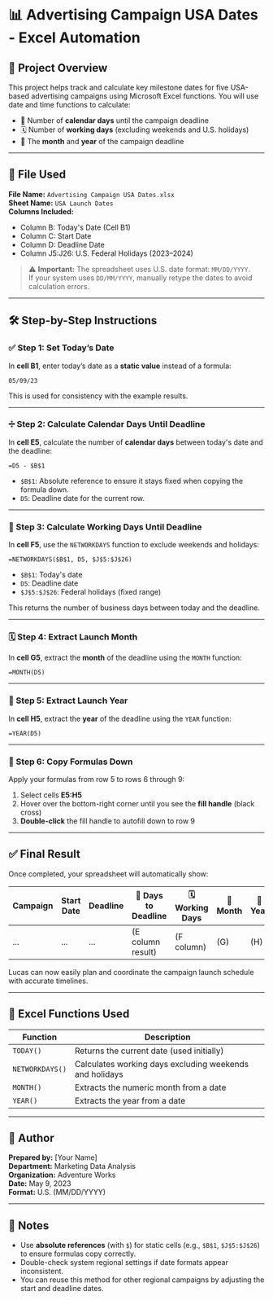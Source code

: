 
# 📊 Advertising Campaign USA Dates - Excel Automation

## 📁 Project Overview

This project helps track and calculate key milestone dates for five USA-based advertising campaigns using Microsoft Excel functions. You will use date and time functions to calculate:

- 📅 Number of **calendar days** until the campaign deadline
- 🗓️ Number of **working days** (excluding weekends and U.S. holidays)
- 📆 The **month** and **year** of the campaign deadline

---

## 📂 File Used

**File Name:** `Advertising Campaign USA Dates.xlsx`  
**Sheet Name:** `USA Launch Dates`  
**Columns Included:**
- Column B: Today's Date (Cell B1)
- Column C: Start Date
- Column D: Deadline Date
- Column J5:J26: U.S. Federal Holidays (2023–2024)

> ⚠️ **Important:** The spreadsheet uses U.S. date format: `MM/DD/YYYY`.  
> If your system uses `DD/MM/YYYY`, manually retype the dates to avoid calculation errors.

---

## 🛠️ Step-by-Step Instructions

### ✅ Step 1: Set Today’s Date

In **cell B1**, enter today’s date as a **static value** instead of a formula:

```text
05/09/23
```

This is used for consistency with the example results.

---

### ➗ Step 2: Calculate Calendar Days Until Deadline

In **cell E5**, calculate the number of **calendar days** between today's date and the deadline:

```excel
=D5 - $B$1
```

- `$B$1`: Absolute reference to ensure it stays fixed when copying the formula down.
- `D5`: Deadline date for the current row.

---

### 📅 Step 3: Calculate Working Days Until Deadline

In **cell F5**, use the `NETWORKDAYS` function to exclude weekends and holidays:

```excel
=NETWORKDAYS($B$1, D5, $J$5:$J$26)
```

- `$B$1`: Today's date
- `D5`: Deadline date
- `$J$5:$J$26`: Federal holidays (fixed range)

This returns the number of business days between today and the deadline.

---

### 🗓️ Step 4: Extract Launch Month

In **cell G5**, extract the **month** of the deadline using the `MONTH` function:

```excel
=MONTH(D5)
```

---

### 📆 Step 5: Extract Launch Year

In **cell H5**, extract the **year** of the deadline using the `YEAR` function:

```excel
=YEAR(D5)
```

---

### 🔁 Step 6: Copy Formulas Down

Apply your formulas from row 5 to rows 6 through 9:

1. Select cells **E5:H5**
2. Hover over the bottom-right corner until you see the **fill handle** (black cross)
3. **Double-click** the fill handle to autofill down to row 9

---

## ✅ Final Result

Once completed, your spreadsheet will automatically show:

| Campaign | Start Date | Deadline | 📅 Days to Deadline | 🗓️ Working Days | 📆 Month | 📆 Year |
|----------|------------|----------|---------------------|-----------------|----------|---------|
| ...      | ...        | ...      | (E column result)   | (F column)      | (G)      | (H)     |

Lucas can now easily plan and coordinate the campaign launch schedule with accurate timelines.

---

## 📘 Excel Functions Used

| Function        | Description                                                |
|----------------|------------------------------------------------------------|
| `TODAY()`       | Returns the current date (used initially)                 |
| `NETWORKDAYS()` | Calculates working days excluding weekends and holidays   |
| `MONTH()`       | Extracts the numeric month from a date                    |
| `YEAR()`        | Extracts the year from a date                             |

---

## 👤 Author

**Prepared by:** [Your Name]  
**Department:** Marketing Data Analysis  
**Organization:** Adventure Works  
**Date:** May 9, 2023  
**Format:** U.S. (MM/DD/YYYY)

---

## 💾 Notes

- Use **absolute references** (with `$`) for static cells (e.g., `$B$1`, `$J$5:$J$26`) to ensure formulas copy correctly.
- Double-check system regional settings if date formats appear inconsistent.
- You can reuse this method for other regional campaigns by adjusting the start and deadline dates.
